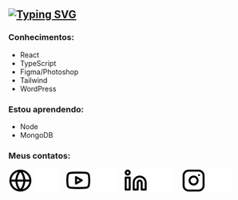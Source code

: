 ## [![Typing SVG](https://readme-typing-svg.herokuapp.com?font=Fira+Code&weight=300&size=50&duration=4000&pause=1000&color=01DFB2&center=false&vCenter=true&random=false&width=1000&lines=Hello%2C+meu+name+é+Felipe;Eu+tenho+21+anos;Eu+sou+Desenvolvedor+Web;Sou+do+Brasil;Bem-vindo:D%3A)](https://git.io/typing-svg)


### Conhecimentos:
- React
- TypeScript
- Figma/Photoshop
- Tailwind
- WordPress

### Estou aprendendo:
- Node
- MongoDB

### Meus contatos:
[![website](./img/globe-light.svg)](https://portifolio-felipe-beta.vercel.app/#gh-light-mode-only)
[![website](./img/globe-dark.svg)](https://portifolio-felipe-beta.vercel.app/#gh-dark-mode-only)
&nbsp;&nbsp;
[![website](./img/youtube-light.svg)](https://www.youtube.com/channel/UCfkeRU-zKCxu67YwgatcTrA#gh-light-mode-only)
[![website](./img/youtube-dark.svg)](https://www.youtube.com/channel/UCfkeRU-zKCxu67YwgatcTrA#gh-dark-mode-only)
&nbsp;&nbsp;
[![website](./img/linkedin-light.svg)](https://www.linkedin.com/in/felipe-pereira-dos-santos-a1a3b9207/#gh-light-mode-only)
[![website](./img/linkedin-dark.svg)](https://www.linkedin.com/in/felipe-pereira-dos-santos-a1a3b9207/#gh-dark-mode-only)
&nbsp;&nbsp;
[![website](./img/instagram-light.svg)](https://www.instagram.com/somente_ofelipe/#gh-light-mode-only)
[![website](./img/instagram-dark.svg)](https://www.instagram.com/somente_ofelipe/#gh-dark-mode-only)


<!--
[![Ashutosh's github activity graph](https://github-readme-activity-graph.vercel.app/graph?username=Tiodevs&bg_color=243755&color=ffffff&line=01dfb2&point=403d3d&area=true&hide_border=true)](https://github.com/ashutosh00710/github-readme-activity-graph)

![Top language used in my repos](https://github-readme-stats.vercel.app/api/top-langs/?username=Tiodevs&layout=compact&hide_title=2&card_width=300&bg_color=0D1117&title_color=E8E8E8&text_color=E8E8E8&border_color=E8E8E8)
-->



